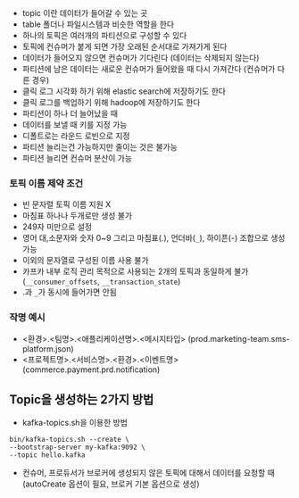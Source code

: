 
- topic 이란 데이터가 들어갈 수 있는 곳
- table 폴더나 파일시스템과 비슷한 역할을 한다
- 하나의 토픽은 여러개의 파티션으로 구성할 수 있다
- 토픽에 컨슈머가 붙게 되면 가장 오래된 순서대로 가져가게 된다
- 데이터가 들어오지 않으면 컨슈머가 기다린다 (데이터는 삭제되지 않는다)
- 파티션에 남은 데이터는 새로운 컨슈머가 들어왔을 때 다시 가져간다 (컨슈머가 다른 경우)
- 클릭 로그 시각화 하기 위해 elastic search에 저장하기도 한다
- 클릭 로그를 백업하기 위해 hadoop에 저장하기도 한다
- 파티션이 하나 더 늘어났을 때
- 데이터를 보낼 때 키를 지정 가능
- 디폴트로는 라운드 로빈으로 지정
- 파티션 늘리는건 가능하지만 줄이는 것은 불가능
- 파티션 늘리면 컨슈머 분산이 가능

### 토픽 이름 제약 조건
- 빈 문자렬 토픽 이름 지원 X
- 마침표 하나나 두개로만 생성 불가
- 249자 미만으로 설정
- 영어 대,소문자와 숫자 0~9 그리고 마침표(.), 언더바(`_`), 하이픈(-) 조합으로 생성 가능
- 이외의 문자열로 구성된 이름 사용 불가 
- 카프카 내부 로직 관리 목적으로 사용되는 2개의 토픽과 동일하게 불가
  (`__consumer_offsets`, `__transaction_state`)
- .과 `_`가 동시에 들어가면 안됨

### 작명 예시
- <환경>.<팀명>.<애플리케이션명>.<메시지타입>
  (prod.marketing-team.sms-platform.json)
- <프로젝트명>.<서비스명>.<환경>.<이벤트명>
  (commerce.payment.prd.notification)


## Topic을 생성하는 2가지 방법
- kafka-topics.sh을 이용한 방법
```linux
bin/kafka-topics.sh --create \
--bootstrap-server my-kafka:9092 \
--topic hello.kafka
```

- 컨슈머, 프로듀서가 브로커에 생성되지 않은 토픽에 대해서 데이터를 요청할 때
 (autoCreate 옵션이 필요, 브로커 기본 옵션으로 생성)
